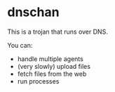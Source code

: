 dnschan
=======

This is a trojan that runs over DNS.

You can:
- handle multiple agents
- (very slowly) upload files
- fetch files from the web
- run processes
